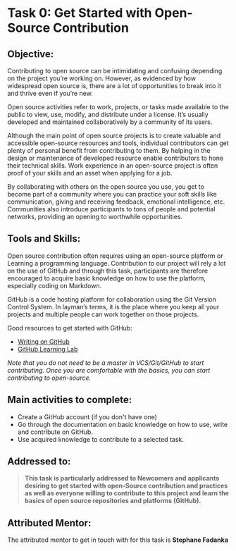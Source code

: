 # Task 0: Get Started with Open-Source Contribution

## Objective:  

Contributing to open source can be intimidating and confusing depending on the project you’re working on. However, as evidenced by how widespread open source is, there are a lot of opportunities to break into it and thrive even if you’re new.

Open source activities refer to work, projects, or tasks made available to the public to view, use, modify, and distribute under a license. It’s usually developed and maintained collaboratively by a community of its users.

Although the main point of open source projects is to create valuable and accessible open-source resources and tools, individual contributors can get plenty of personal benefit from contributing to them. By helping in the design or maintenance of developed resource enable contributors to hone their technical skills. Work experience in an open-source project is often proof of your skills and an asset when applying for a job.

By collaborating with others on the open source you use, you get to become part of a community where you can practice your soft skills like communication, giving and receiving feedback, emotional intelligence, etc. Communities also introduce participants to tons of people and potential networks, providing an opening to worthwhile opportunities.

## Tools and Skills: 
Open source contribution often requires using an open-source platform or Learning a programming language.
Contribution to our project will rely a lot on the use of GitHub and through this task, participants are therefore encouraged to acquire basic knowledge on how to use the platform, especially coding on Markdown.

GitHub is a code hosting platform for collaboration using the Git Version Control System. In layman’s terms, it is the place where you keep all your projects and multiple people can work together on those projects.

Good resources to get started with GitHub:
- [Writing on GitHub](https://docs.github.com/en/github/writing-on-github/getting-started-with-writing-and-formatting-on-github/basic-writing-and-formatting-syntax#links)
- [GitHub Learning Lab](https://lab.github.com/)

_Note that you do not need to be a master in VCS/Git/GitHub to start contributing.
Once you are comfortable with the basics, you can start contributing to open-source._

## Main activities to complete: 
- Create a GitHub account (if you don't have one)
- Go through the documentation on basic knowledge on how to use, write and contribute on GitHub.
- Use acquired knowledge to contribute to a selected task.

## Addressed to:
>**This task is particularly addressed to Newcomers and applicants desiring to get started with open-Source contribution and practices as well as everyone willing to contribute to this project and learn the basics of open source repositories and platforms (GitHub).**


## Attributed Mentor:
The attributed mentor to get in touch with for this task is **Stephane Fadanka**